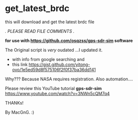 # get_latest_brdc
this will download and get the latest brdc file 

*.  PLEASE READ FILE COMMENTS  .*

**for use with https://github.com/osqzss/gps-sdr-sim software**

The Original script is _very_ oudated ...I updated it.
*    with info from google searching and
*    this link https://gist.github.com/yitong-ovo/1e5ed59d8f575106f2f0f37ba36dd141

Why??? Because NASA requires registration. Also automation....

Please review this YouTube tutorial **gps-sdr-sim** https://www.youtube.com/watch?v=3NWn5cQM7q4

THANKs!

By MacGnG. :)
